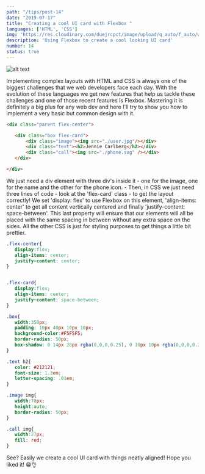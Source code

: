 ```yaml
---
path: "/tips/post-14"
date: "2019-07-17"
title: "Creating a cool UI card with Flexbox "
languages: ['HTML', 'CSS']
img: 'https://res.cloudinary.com/duejrcpct/image/upload/q_auto/f_auto/w_1000/v1586628141/tips/14-1_vtdihc.jpg'
description: 'Using Flexbox to create a cool looking UI card'
number: 14
status: true
---
```


![alt text](https://res.cloudinary.com/duejrcpct/image/upload/q_auto/f_auto/w_1000/v1586628169/tips/14-2_s5wdzo.jpg "Card with flexbox")

Implementing complex layouts with HTML and CSS is always one of the biggest challenges that we web developers face each day. With the evolution of these languages we get new features that help us tackle these challenges and one of those recent features is Flexbox. Mastering it is definitely a big plus for any web dev and here I'll try to show you how to implement a very basic but common design with it.

 ```html
<div class="parent flex-center">

    <div class="box flex-card">
        <div class="image"><img src="./user.jpg"/></div>
        <div class="text"><h2>Jennie Carlberg</h2></div>
        <div class="call"><img src="./phone.svg" /></div>
    </div>

</div>
 ```

We just need a div element with three div's inside it - one for the image, one for the name and the other for the phone icon. -
Then, in CSS we just need three lines of code - look at the 'flex-card' class - to get the layout correctly! We set 'display: flex' to use Flexbox on this element, 'align-items: center' to get all content vertically centered and finally 'justify-content: space-between'. This last property will ensure that our elements will all be placed with the same spacing in between without any extra space on the sides.
All the other CSS is just for styling purposes to get things a little bit prettier.


 ```css
.flex-center{
    display:flex;
    align-items: center;
    justify-content: center;
}


.flex-card{
    display:flex;
    align-items: center;
    justify-content: space-between;
}

.box{
    width:350px;
    padding: 10px 40px 10px 10px;
    background-color:#F5F5F5;
    border-radius: 50px;
    box-shadow: 0 14px 28px rgba(0,0,0,0.25), 0 10px 10px rgba(0,0,0,0.22);
}

.text h2{
    color: #212121;
    font-size: 1.3em;
    letter-spacing: .01em;
}

.image img{
    width:70px;
    height:auto;
    border-radius: 50px;
}

.call img{
    width:27px;
    fill: red;
}

 ```  
See? Easily we create a cool UI card with things neatly aligned!
Hope you liked it! 😁👌